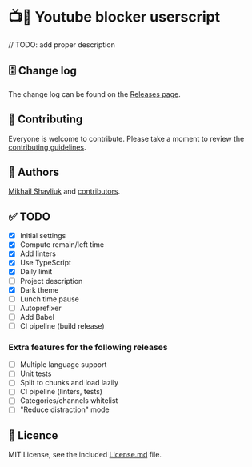# 📺🚫 Youtube blocker userscript

// TODO: add proper description

## 🗄 Change log

The change log can be found on the [Releases page](https://github.com/mshavliuk/youtube-blocker-userscript/releases).

## 🤝 Contributing

Everyone is welcome to contribute. Please take a moment to review the [contributing guidelines](Contributing.md).

## 👤 Authors

[Mikhail Shavliuk](https://github.com/mshavliuk) and [contributors](https://github.com/mshavliuk/youtube-blocker-userscript/graphs/contributors).

## ✅ TODO

- [x] Initial settings
- [x] Compute remain/left time
- [x] Add linters
- [x] Use TypeScript
- [x] Daily limit
- [ ] Project description
- [x] Dark theme
- [ ] Lunch time pause
- [ ] Autoprefixer
- [ ] Add Babel
- [ ] CI pipeline (build release)

### Extra features for the following releases

- [ ] Multiple language support
- [ ] Unit tests
- [ ] Split to chunks and load lazily
- [ ] CI pipeline (linters, tests)
- [ ] Categories/channels whitelist
- [ ] "Reduce distraction" mode

## 📝 Licence

MIT License, see the included [License.md](License.md) file.
